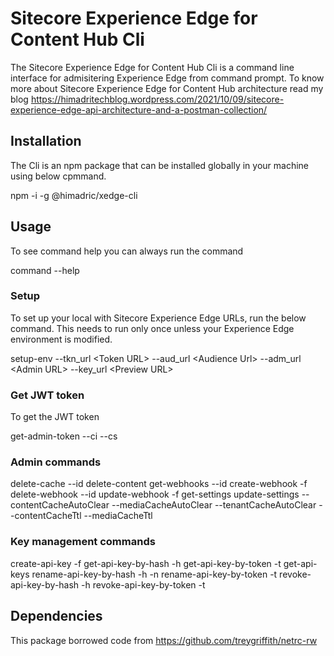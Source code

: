 # Sitecore Experience Edge for Content Hub Cli
The Sitecore Experience Edge for Content Hub Cli is a command line interface for admisitering Experience Edge from command prompt. To know more about Sitecore Experience Edge for Content Hub architecture read my blog https://himadritechblog.wordpress.com/2021/10/09/sitecore-experience-edge-api-architecture-and-a-postman-collection/

## Installation
The Cli is an npm package that can be installed globally in your machine using below cpmmand.

npm -i -g @himadric/xedge-cli

## Usage
To see command help you can always run the command

command --help

### Setup
To set up your local with Sitecore Experience Edge URLs, run the below command. This needs to run only once unless your Experience Edge environment is modified.

setup-env --tkn_url \<Token URL\> --aud_url \<Audience Url\> --adm_url \<Admin URL\> --key_url \<Preview URL\>

### Get JWT token
To get the JWT token

get-admin-token --ci <Client ID> --cs <Client Secret>

### Admin commands
delete-cache --id <Collection Id>
delete-content
get-webhooks --id <Webhook Id>
create-webhook -f <json request file>
delete-webhook --id <Webhook Id>
update-webhook -f <json request file>
get-settings
update-settings --contentCacheAutoClear <true or false> --mediaCacheAutoClear <true or false> --tenantCacheAutoClear <true or false> --contentCacheTtl <duration> --mediaCacheTtl <duration>

### Key management commands
create-api-key -f <json request file>
get-api-key-by-hash -h <hash value>
get-api-key-by-token -t <token value>
get-api-keys
rename-api-key-by-hash -h <hash> -n <new name>
rename-api-key-by-token -t <token>
revoke-api-key-by-hash -h <hash>
revoke-api-key-by-token -t <token>

## Dependencies
This package borrowed code from https://github.com/treygriffith/netrc-rw